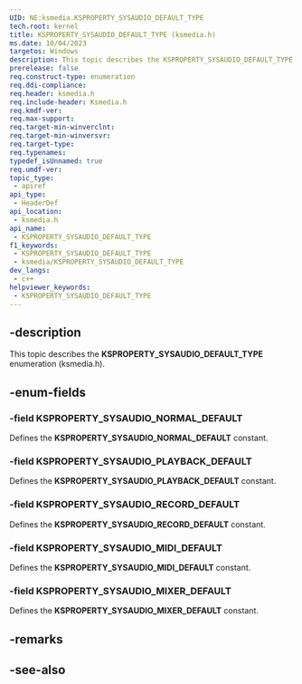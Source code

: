 ```yaml
---
UID: NE:ksmedia.KSPROPERTY_SYSAUDIO_DEFAULT_TYPE
tech.root: kernel
title: KSPROPERTY_SYSAUDIO_DEFAULT_TYPE (ksmedia.h)
ms.date: 10/04/2023
targetos: Windows
description: This topic describes the KSPROPERTY_SYSAUDIO_DEFAULT_TYPE enumeration (ksmedia.h).
prerelease: false
req.construct-type: enumeration
req.ddi-compliance: 
req.header: ksmedia.h
req.include-header: Ksmedia.h
req.kmdf-ver: 
req.max-support: 
req.target-min-winverclnt: 
req.target-min-winversvr: 
req.target-type: 
req.typenames: 
typedef_isUnnamed: true
req.umdf-ver: 
topic_type:
 - apiref
api_type:
 - HeaderDef
api_location:
 - ksmedia.h
api_name:
 - KSPROPERTY_SYSAUDIO_DEFAULT_TYPE
f1_keywords:
 - KSPROPERTY_SYSAUDIO_DEFAULT_TYPE
 - ksmedia/KSPROPERTY_SYSAUDIO_DEFAULT_TYPE
dev_langs:
 - c++
helpviewer_keywords:
 - KSPROPERTY_SYSAUDIO_DEFAULT_TYPE
---
```


## -description

This topic describes the **KSPROPERTY_SYSAUDIO_DEFAULT_TYPE** enumeration (ksmedia.h).

## -enum-fields

### -field KSPROPERTY_SYSAUDIO_NORMAL_DEFAULT

Defines the **KSPROPERTY_SYSAUDIO_NORMAL_DEFAULT** constant.

### -field KSPROPERTY_SYSAUDIO_PLAYBACK_DEFAULT

Defines the **KSPROPERTY_SYSAUDIO_PLAYBACK_DEFAULT** constant.

### -field KSPROPERTY_SYSAUDIO_RECORD_DEFAULT

Defines the **KSPROPERTY_SYSAUDIO_RECORD_DEFAULT** constant.

### -field KSPROPERTY_SYSAUDIO_MIDI_DEFAULT

Defines the **KSPROPERTY_SYSAUDIO_MIDI_DEFAULT** constant.

### -field KSPROPERTY_SYSAUDIO_MIXER_DEFAULT

Defines the **KSPROPERTY_SYSAUDIO_MIXER_DEFAULT** constant.

## -remarks

## -see-also
